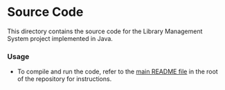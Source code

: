 # Source Code

This directory contains the source code for the Library Management System project implemented in Java. 

### Usage
- To compile and run the code, refer to the [main README file]() in the root of the repository for instructions.

